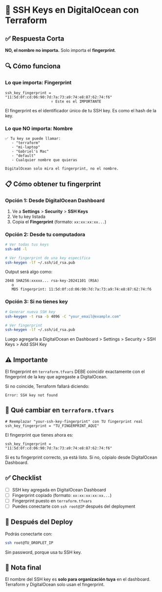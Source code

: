 # 🔑 SSH Keys en DigitalOcean con Terraform

## ✅ Respuesta Corta

**NO, el nombre no importa.** Solo importa el **fingerprint**.

## 🔍 Cómo funciona

### Lo que importa: Fingerprint
```hcl
ssh_key_fingerprint = "11:5d:0f:cd:06:90:7d:7a:73:a9:74:e8:87:62:74:f6"
                     ↑ Este es el IMPORTANTE
```

El fingerprint es el identificador único de tu SSH key. Es como el hash de la key.

### Lo que NO importa: Nombre
```
✅ Tu key se puede llamar:
   - "terraform"
   - "mi-laptop"  
   - "Gabriel's Mac"
   - "default"
   - Cualquier nombre que quieras

DigitalOcean solo mira el fingerprint, no el nombre.
```

## 📋 Cómo obtener tu fingerprint

### Opción 1: Desde DigitalOcean Dashboard
1. Ve a **Settings** > **Security** > **SSH Keys**
2. Ve tu key listada
3. Copia el **Fingerprint** (formato: `xx:xx:xx:xx...`)

### Opción 2: Desde tu computadora
```bash
# Ver todas tus keys
ssh-add -l

# Ver fingerprint de una key específica
ssh-keygen -lf ~/.ssh/id_rsa.pub
```

Output será algo como:
```
2048 SHA256:xxxxx... rsa-key-20241101 (RSA)
   o
   MD5 fingerprint: 11:5d:0f:cd:06:90:7d:7a:73:a9:74:e8:87:62:74:f6
```

### Opción 3: Si no tienes key
```bash
# Generar nueva SSH key
ssh-keygen -t rsa -b 4096 -C "your_email@example.com"

# Ver fingerprint
ssh-keygen -lf ~/.ssh/id_rsa.pub
```

Luego agregarla a DigitalOcean en Dashboard > Settings > Security > SSH Keys > Add SSH Key

## ⚠️ Importante

El fingerprint en `terraform.tfvars` DEBE coincidir exactamente con el fingerprint de la key que agregaste a DigitalOcean.

Si no coincide, Terraform fallará diciendo:
```
Error: SSH key not found
```

## 🔄 Qué cambiar en `terraform.tfvars`

```hcl
# Reemplazar "your-ssh-key-fingerprint" con TU fingerprint real
ssh_key_fingerprint = "TU_FINGERPRINT_AQUI"
```

El fingerprint que tienes ahora es:
```hcl
ssh_key_fingerprint = "11:5d:0f:cd:06:90:7d:7a:73:a9:74:e8:87:62:74:f6"
```

Si es tu fingerprint correcto, ya está listo. Si no, cópialo desde DigitalOcean Dashboard.

## ✅ Checklist

- [ ] SSH key agregada en DigitalOcean Dashboard
- [ ] Fingerprint copiado (formato: `xx:xx:xx:xx:xx...`)
- [ ] Fingerprint puesto en `terraform.tfvars`
- [ ] Puedes conectarte con `ssh root@IP` después del deployment

## 🚀 Después del Deploy

Podrás conectarte con:
```bash
ssh root@TU_DROPLET_IP
```

Sin password, porque usa tu SSH key.

## 📝 Nota final

El nombre del SSH key es **solo para organización tuya** en el dashboard. Terraform y DigitalOcean solo usan el fingerprint.
